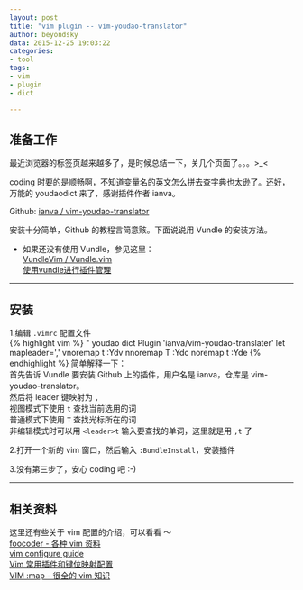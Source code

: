 ```yaml
---
layout: post
title: "vim plugin -- vim-youdao-translator"
author: beyondsky
data: 2015-12-25 19:03:22
categories:
- tool
tags:
- vim
- plugin
- dict

---
```


## 准备工作

最近浏览器的标签页越来越多了，是时候总结一下，关几个页面了。。。>\_<  

coding 时要的是顺畅啊，不知道变量名的英文怎么拼去查字典也太逊了。还好，万能的 youdaodict 来了，感谢插件作者 ianva。  

Github: [ianva / vim-youdao-translator](https://github.com/ianva/vim-youdao-translater)  

安装十分简单，Github 的教程言简意赅。下面说说用 Vundle 的安装方法。 

- 如果还没有使用 Vundle，参见这里：  
[VundleVim / Vundle.vim](https://github.com/VundleVim/Vundle.vim)  
[使用vundle进行插件管理](http://www.jianshu.com/p/mHUR4e)

---

## 安装  
  
1.编辑 `.vimrc` 配置文件  
{% highlight vim %}
" youdao dict
Plugin 'ianva/vim-youdao-translater'
let mapleader=','
vnoremap <silent>t <Esc>:Ydv<CR>
nnoremap <silent>T <Esc>:Ydc<CR>
noremap  <leader>t :Yde<CR>
{% endhighlight %}
简单解释一下：  
首先告诉 Vundle 要安装 Github 上的插件，用户名是 ianva，仓库是 vim-youdao-translator。  
然后将 leader 键映射为 `,`    
视图模式下使用 `t` 查找当前选用的词  
普通模式下使用 `T` 查找光标所在的词  
非编辑模式时可以用 `<leader>t` 输入要查找的单词，这里就是用 `,t` 了  

2.打开一个新的 vim 窗口，然后输入 `:BundleInstall`，安装插件  

3.没有第三步了，安心 coding 吧 :-)   

---

## 相关资料

这里还有些关于 vim 配置的介绍，可以看看 ～  
[foocoder - 各种 vim 资料](http://foocoder.com)  
[vim configure guide](https://www.gitbook.com/book/huangong/vim-configure-guide/details)  
[Vim 常用插件和键位映射配置 ](http://zihua.li/2013/11/my-vim-configuration-plugin/)  
[VIM :map - 很全的 vim 知识](http://www.douban.com/group/topic/10866937/)  

